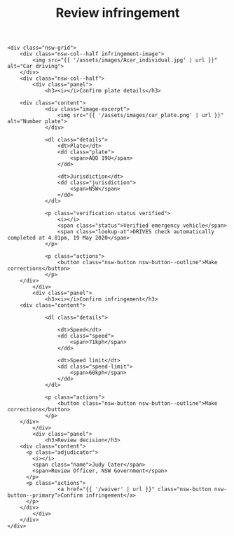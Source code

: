 <div class="case">
	<header>
		<h1>Review infringement</h1>
	</header>

	<div class="nsw-grid">
		<div class="nsw-col--half infringement-image">
			<img src="{{ '/assets/images/Acar_individual.jpg' | url }}" alt="Car driving">
		</div>
		<div class="nsw-col--half">
			<div class="panel">
				<h3><i></i>Confirm plate details</h3>

        <div class="content">
  				<div class="image-excerpt">
  					<img src="{{ '/assets/images/car_plate.png' | url }}" alt="Number plate">
  				</div>

  				<dl class="details">
  					<dt>Plate</dt>
  					<dd class="plate">
  						<span>AQO 19U</span>
  					</dd>

  					<dt>Jurisdiction</dt>
  					<dd class="jurisdiction">
  						<span>NSW</span>
  					</dd>
  				</dl>

  				<p class="verification-status verified">
  					<i></i>
  					<span class="status">Verified emergency vehicle</span>
  					<span class="lookup-at">DRIVES check automatically completed at 4.01pm, 19 May 2020</span>
  				</p>

  				<p class="actions">
  					<button class="nsw-button nsw-button--outline">Make corrections</button>
  				</p>
        </div>
			</div>
			<div class="panel">
				<h3><i></i>Confirm infringement</h3>
        <div class="content">
        
  				<dl class="details">

  					<dt>Speed</dt>
  					<dd class="speed">
  						<span>71kph</span>
  					</dd>

  					<dt>Speed limit</dt>
  					<dd class="speed-limit">
  						<span>60kph</span>
  					</dd>
  				</dl>

  				<p class="actions">
  					<button class="nsw-button nsw-button--outline">Make corrections</button>
  				</p>
        </div>
			</div>
			<div class="panel">
				<h3>Review decision</h3>
        <div class="content">
          <p class="adjudicator">
            <i></i>
            <span class="name">Judy Cater</span>
            <span>Review Officer, NSW Government</span>
          </p>
          <p class="actions">
    				<a href="{{ '/waiver' | url }}" class="nsw-button nsw-button--primary">Confirm infringement</a>
          </p>
        </div>
			</div>
		</div>
	</div>
</div>
